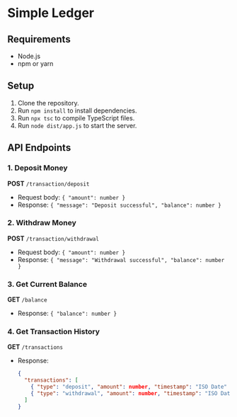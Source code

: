 # Simple Ledger

## Requirements

- Node.js
- npm or yarn

## Setup

1. Clone the repository.
2. Run `npm install` to install dependencies.
3. Run `npx tsc` to compile TypeScript files.
4. Run `node dist/app.js` to start the server.

## API Endpoints

### 1. Deposit Money

**POST** `/transaction/deposit`

- Request body: `{ "amount": number }`
- Response: `{ "message": "Deposit successful", "balance": number }`

### 2. Withdraw Money

**POST** `/transaction/withdrawal`

- Request body: `{ "amount": number }`
- Response: `{ "message": "Withdrawal successful", "balance": number }`

### 3. Get Current Balance

**GET** `/balance`

- Response: `{ "balance": number }`

### 4. Get Transaction History

**GET** `/transactions`

- Response:
  ```json
  {
    "transactions": [
      { "type": "deposit", "amount": number, "timestamp": "ISO Date" },
      { "type": "withdrawal", "amount": number, "timestamp": "ISO Date" }
    ]
  }
  ```

